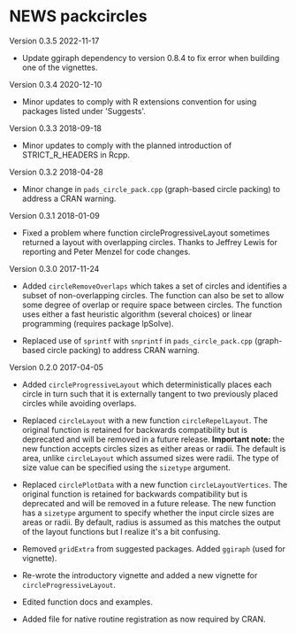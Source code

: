 # NEWS packcircles

Version 0.3.5 2022-11-17

* Update ggiraph dependency to version 0.8.4 to fix error when building
  one of the vignettes.

Version 0.3.4 2020-12-10

* Minor updates to comply with R extensions convention for using packages 
  listed under 'Suggests'.

Version 0.3.3 2018-09-18

* Minor updates to comply with the planned introduction of STRICT_R_HEADERS
  in Rcpp.

Version 0.3.2 2018-04-28

* Minor change in `pads_circle_pack.cpp` (graph-based circle packing) 
  to address a CRAN warning.

Version 0.3.1 2018-01-09

* Fixed a problem where function circleProgressiveLayout sometimes returned
  a layout with overlapping circles. Thanks to Jeffrey Lewis for reporting
  and Peter Menzel for code changes.

Version 0.3.0 2017-11-24

* Added `circleRemoveOverlaps` which takes a set of circles and identifies a
  subset of non-overlapping circles. The function can also be set to allow
  some degree of overlap or require space between circles. The function uses
  either a fast heuristic algorithm (several choices) or linear programming
  (requires package lpSolve).
  
* Replaced use of `sprintf` with `snprintf` in `pads_circle_pack.cpp`
  (graph-based circle packing) to address CRAN warning.

Version 0.2.0 2017-04-05

* Added `circleProgressiveLayout` which deterministically places each circle in 
  turn such that it is externally tangent to two previously placed circles while 
  avoiding overlaps.

* Replaced `circleLayout` with a new function `circleRepelLayout`. 
  The original function is retained for backwards compatibility but is deprecated
  and will be removed in a future release.
  __Important note:__ the new function accepts circles sizes as either areas or 
  radii. The default is area, unlike `circleLayout` which assumed sizes were radii. 
  The type of size value can be specified using the `sizetype` argument.
  
* Replaced `circlePlotData` with a new function `circleLayoutVertices`.
  The original function is retained for backwards compatibility but is deprecated
  and will be removed in a future release.
  The new function has a `sizetype` argument to specify whether the input circle
  sizes are areas or radii. By default, radius is assumed as this matches the output
  of the layout functions but I realize it's a bit confusing.

* Removed `gridExtra` from suggested packages. Added `ggiraph` (used for vignette).

* Re-wrote the introductory vignette and added a new vignette for `circleProgressiveLayout`.

* Edited function docs and examples.

* Added file for native routine registration as now required by CRAN.
